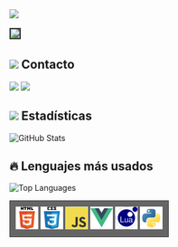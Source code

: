 <div align="left">
  <img src="https://readme-typing-svg.herokuapp.com/?lines=Bienvenido+a+mi+Github;Soy+sanncheez&font=Fira%20Code&center=false&width=380&height=50&duration=4000&pause=1000&color=3498db">
</div>

<p align="left">
  <img src="https://cdn.discordapp.com/attachments/963491126172586117/1362050154642804776/Perfil_Dc.png?ex=6800fb8e&is=67ffaa0e&hm=9798e45a501b91f474c3c142b57b92a9a1cc3be31f060b0cec637b5ff39f5a8d&" width="400" style="border: 2px solid #333; background-color: rgba(0,0,0,0.6);">
</p>

## <img src="https://media.giphy.com/media/iY8CRBdQXODJSCERIr/giphy.gif" width="30"> Contacto

<p align="left">
  <a href="mailto:sanncheezdev@gmail.com"><img src="https://img.shields.io/badge/Email-sanncheezdev@gmail.com-3498db?style=for-the-badge&logo=gmail&logoColor=white&labelColor=333333"></a>
  <a href="https://discord.com/users/sanncheez"><img src="https://img.shields.io/badge/Discord-sanncheez-3498db?style=for-the-badge&logo=discord&logoColor=white&labelColor=333333"></a>
</p>

## <img src="https://media.giphy.com/media/W5eoZHPpUx9sapR0eu/giphy.gif" width="30"> Estadísticas

<p align="left">
  <img src="https://github-readme-stats.vercel.app/api?username=sanncheez&show_icons=true&theme=github_dark&border_color=333333&bg_color=00000000&icon_color=3498db&title_color=3498db&text_color=ffffff" alt="GitHub Stats" />
</p>

## 🔥 Lenguajes más usados

<p align="left">
  <img src="https://github-readme-stats.vercel.app/api/top-langs/?username=sanncheez&layout=compact&theme=github_dark&border_color=333333&bg_color=00000000&title_color=3498db&text_color=ffffff" alt="Top Languages" />
</p>

<div align="left" style="background-color: rgba(0,0,0,0.6); border: 1px solid #333; padding: 10px; display: inline-block;">
  <img src="https://raw.githubusercontent.com/devicons/devicon/master/icons/html5/html5-original-wordmark.svg" alt="html" width="40" height="40"/>
  <img src="https://raw.githubusercontent.com/devicons/devicon/master/icons/css3/css3-original-wordmark.svg" alt="css" width="40" height="40"/>
  <img src="https://raw.githubusercontent.com/devicons/devicon/master/icons/javascript/javascript-original.svg" alt="javascript" width="40" height="40"/>
  <img src="https://raw.githubusercontent.com/devicons/devicon/master/icons/vuejs/vuejs-original.svg" alt="vue" width="40" height="40"/>
  <img src="https://raw.githubusercontent.com/devicons/devicon/master/icons/lua/lua-original.svg" alt="lua" width="40" height="40"/>
  <img src="https://raw.githubusercontent.com/devicons/devicon/master/icons/python/python-original.svg" alt="python" width="40" height="40"/>
</div>
